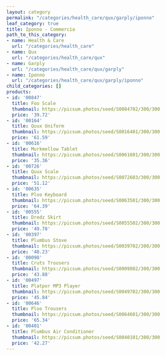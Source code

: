 ```yaml
---
layout: category
permalink: "/categories/health_care/qux/garply/iponno"
leaf_category: true
title: Iponno - Commercia
path_to_this_category:
- name: Health & Care
  url: "/categories/health_care"
- name: Qux
  url: "/categories/health_care/qux"
- name: Garply
  url: "/categories/health_care/qux/garply"
- name: Iponno
  url: "/categories/health_care/qux/garply/iponno"
child_categories: []
products:
- id: '00847'
  title: Foo Scale
  thumbnail: https://picsum.photos/seed/S0084702/300/300
  price: '39.72'
- id: '00164'
  title: Quux Uniform
  thumbnail: https://picsum.photos/seed/S0016401/300/300
  price: '61.59'
- id: '00616'
  title: Murkmellow Tablet
  thumbnail: https://picsum.photos/seed/S0061601/300/300
  price: '35.36'
- id: '00726'
  title: Quux Scale
  thumbnail: https://picsum.photos/seed/S0072603/300/300
  price: '51.12'
- id: '00635'
  title: Ploo Keyboard
  thumbnail: https://picsum.photos/seed/S0063501/300/300
  price: '64.39'
- id: '00555'
  title: Dredz Skirt
  thumbnail: https://picsum.photos/seed/S0055502/300/300
  price: '49.78'
- id: '00397'
  title: Plumbus Stove
  thumbnail: https://picsum.photos/seed/S0039702/300/300
  price: '48.23'
- id: '00098'
  title: Cruts Trousers
  thumbnail: https://picsum.photos/seed/S0009802/300/300
  price: '43.88'
- id: '00497'
  title: Platpor MP3 Player
  thumbnail: https://picsum.photos/seed/S0049702/300/300
  price: '45.84'
- id: '00646'
  title: Ploo Trousers
  thumbnail: https://picsum.photos/seed/S0064601/300/300
  price: '65.34'
- id: '00401'
  title: Plumbus Air Conditioner
  thumbnail: https://picsum.photos/seed/S0040101/300/300
  price: '42.27'
---
```

